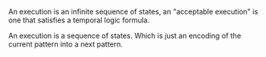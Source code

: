 
An execution is an infinite sequence of states, an "acceptable execution" is one that satisfies a temporal logic formula.

An execution is a sequence of states. Which is just an encoding of the current pattern into a next pattern.
